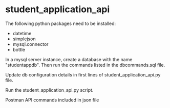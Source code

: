 # student_application_api

The following python packages need to be installed:

- datetime
- simplejson
- mysql.connector
- bottle

In a mysql server instance, create a database with the name "studentappdb". Then run the commands listed in the dbcommands.sql file.

Update db configuration details in first lines of student_application_api.py file.

Run the student_application_api.py script.

Postman API commands included in json file
